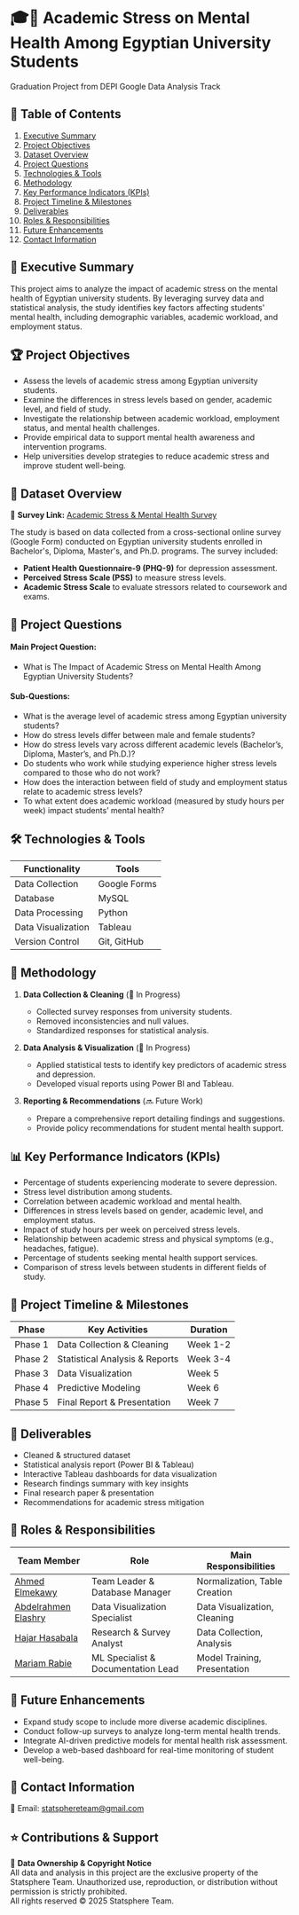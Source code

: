 # 🎓📖 Academic Stress on Mental Health Among Egyptian University Students
Graduation Project from DEPI Google Data Analysis Track

## 📖 Table of Contents

1. [Executive Summary](#-executive-summary)
2. [Project Objectives](#-project-objectives)
3. [Dataset Overview](#-dataset-overview)
4. [Project Questions](#-project-questions)
5. [Technologies & Tools](#-technologies--tools)
6. [Methodology](#-methodology)
7. [Key Performance Indicators (KPIs)](#-key-performance-indicators-kpis)
8. [Project Timeline & Milestones](#-project-timeline--milestones)
9. [Deliverables](#-deliverables)
10. [Roles & Responsibilities](#-roles--responsibilities)
11. [Future Enhancements](#-future-enhancements)
12. [Contact Information](#-contact-information)

## 📌 Executive Summary

This project aims to analyze the impact of academic stress on the mental health of Egyptian university students. By leveraging survey data and statistical analysis, the study identifies key factors affecting students' mental health, including demographic variables, academic workload, and employment status.

## 🏆 Project Objectives

- Assess the levels of academic stress among Egyptian university students.
- Examine the differences in stress levels based on gender, academic level, and field of study.
- Investigate the relationship between academic workload, employment status, and mental health challenges.
- Provide empirical data to support mental health awareness and intervention programs.
- Help universities develop strategies to reduce academic stress and improve student well-being.

## 📁 Dataset Overview

🔗 **Survey Link:** [Academic Stress & Mental Health Survey](https://forms.gle/jNARfRByFCvCjHtk8)

The study is based on data collected from a cross-sectional online survey (Google Form) conducted on Egyptian university students enrolled in Bachelor's, Diploma, Master's, and Ph.D. programs. The survey included:

- **Patient Health Questionnaire-9 (PHQ-9)** for depression assessment.
- **Perceived Stress Scale (PSS)** to measure stress levels.
- **Academic Stress Scale** to evaluate stressors related to coursework and exams.

## 📝 Project Questions 

#### **Main Project Question:**

- What is The Impact of Academic Stress on Mental Health Among Egyptian University Students?

#### **Sub-Questions:**

- What is the average level of academic stress among Egyptian university students?
- How do stress levels differ between male and female students?
- How do stress levels vary across different academic levels (Bachelor’s, Diploma, Master’s, and Ph.D.)?
- Do students who work while studying experience higher stress levels compared to those who do not work?
- How does the interaction between field of study and employment status relate to academic stress levels?
- To what extent does academic workload (measured by study hours per week) impact students’ mental health?

## 🛠 Technologies & Tools

| Functionality         | Tools        |
| --------------------- | ------------ |
| Data Collection       | Google Forms |
| Database              | MySQL        |
| Data Processing       | Python       |
| Data Visualization    | Tableau      |
| Version Control       | Git, GitHub  |

## 🔬 Methodology

1. **Data Collection & Cleaning** (🚧 In Progress)
   - Collected survey responses from university students.
   - Removed inconsistencies and null values.
   - Standardized responses for statistical analysis.

2. **Data Analysis & Visualization** (🚧 In Progress)
   - Applied statistical tests to identify key predictors of academic stress and depression.
   - Developed visual reports using Power BI and Tableau.

3. **Reporting & Recommendations** (🔜 Future Work)
   - Prepare a comprehensive report detailing findings and suggestions.
   - Provide policy recommendations for student mental health support.

## 📊 Key Performance Indicators (KPIs)

- Percentage of students experiencing moderate to severe depression.
- Stress level distribution among students.
- Correlation between academic workload and mental health.
- Differences in stress levels based on gender, academic level, and employment status.
- Impact of study hours per week on perceived stress levels.
- Relationship between academic stress and physical symptoms (e.g., headaches, fatigue).
- Percentage of students seeking mental health support services.
- Comparison of stress levels between students in different fields of study.

## 📅 Project Timeline & Milestones

| Phase   | Key Activities                           | Duration |
| ------- | ---------------------------------------- | -------- |
| Phase 1 | Data Collection & Cleaning               | Week 1-2 |
| Phase 2 | Statistical Analysis & Reports           | Week 3-4 |
| Phase 3 | Data Visualization | Week 5 |
|  Phase 4       | Predictive Modeling | Week 6 |
| Phase 5 | Final Report & Presentation              | Week 7   |

## 🚀 Deliverables

- Cleaned & structured dataset
- Statistical analysis report (Power BI & Tableau)
- Interactive Tableau dashboards for data visualization
- Research findings summary with key insights
- Final research paper & presentation
- Recommendations for academic stress mitigation

## 👥 Roles & Responsibilities

| Team Member         | Role                               | Main Responsibilities         |
| ------------------- | ---------------------------------- | ----------------------------- |
| [Ahmed Elmekawy](https://www.linkedin.com/in/ahmed-el-mekawy)      | Team Leader & Database Manager     | Normalization, Table Creation |
| [Abdelrahmen Elashry](https://www.linkedin.com/in/abdelrahmen-elashry) | Data Visualization Specialist      | Data Visualization, Cleaning  |
| [Hajar Hasabala](https://www.linkedin.com/in/hajar-hasaballa)      | Research & Survey Analyst          | Data Collection, Analysis     |
| [Mariam Rabie](https://www.linkedin.com/in/mariam-mmr)        | ML Specialist & Documentation Lead | Model Training, Presentation  |

## 🔮 Future Enhancements

- Expand study scope to include more diverse academic disciplines.
- Conduct follow-up surveys to analyze long-term mental health trends.
- Integrate AI-driven predictive models for mental health risk assessment.
- Develop a web-based dashboard for real-time monitoring of student well-being.

## 📩 Contact Information

📧 Email: [statsphereteam@gmail.com](mailto:statsphereteam@gmail.com)

## ⭐ Contributions & Support

📌 **Data Ownership & Copyright Notice**  
All data and analysis in this project are the exclusive property of the Statsphere Team. Unauthorized use, reproduction, or distribution without permission is strictly prohibited.  
All rights reserved © 2025 Statsphere Team.





